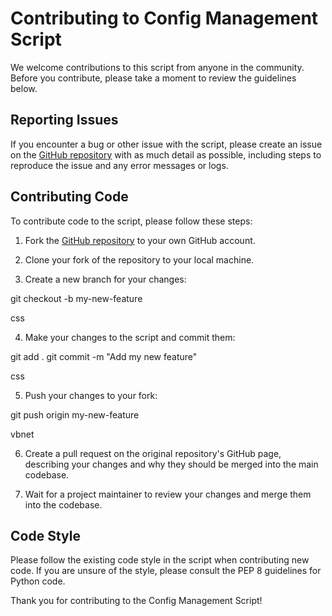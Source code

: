 # Contributing to Config Management Script

We welcome contributions to this script from anyone in the community. Before you contribute, please take a moment to review the guidelines below.

## Reporting Issues

If you encounter a bug or other issue with the script, please create an issue on the [GitHub repository](https://github.com/your-username/config-management-script/issues) with as much detail as possible, including steps to reproduce the issue and any error messages or logs.

## Contributing Code

To contribute code to the script, please follow these steps:

1. Fork the [GitHub repository](https://github.com/your-username/config-management-script) to your own GitHub account.

2. Clone your fork of the repository to your local machine.

3. Create a new branch for your changes:

git checkout -b my-new-feature

css


4. Make your changes to the script and commit them:

git add .
git commit -m "Add my new feature"

css


5. Push your changes to your fork:

git push origin my-new-feature

vbnet


6. Create a pull request on the original repository's GitHub page, describing your changes and why they should be merged into the main codebase.

7. Wait for a project maintainer to review your changes and merge them into the codebase.

## Code Style

Please follow the existing code style in the script when contributing new code. If you are unsure of the style, please consult the PEP 8 guidelines for Python code.

Thank you for contributing to the Config Management Script!
